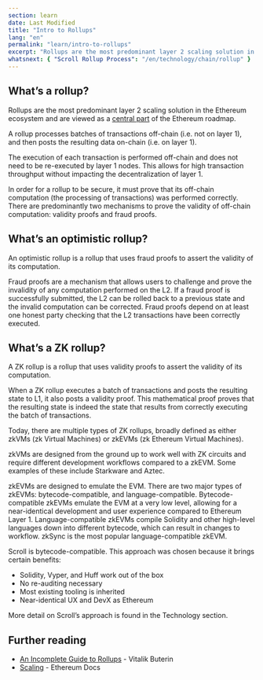 ```yaml
---
section: learn
date: Last Modified
title: "Intro to Rollups"
lang: "en"
permalink: "learn/intro-to-rollups"
excerpt: "Rollups are the most predominant layer 2 scaling solution in the Ethereum ecosystem."
whatsnext: { "Scroll Rollup Process": "/en/technology/chain/rollup" }
---
```


## What’s a rollup?

Rollups are the most predominant layer 2 scaling solution in the Ethereum ecosystem and are viewed as a [central part](https://ethereum-magicians.org/t/a-rollup-centric-ethereum-roadmap/4698) of the Ethereum roadmap.

A rollup processes batches of transactions off-chain (i.e. not on layer 1), and then posts the resulting data on-chain (i.e. on layer 1).

The execution of each transaction is performed off-chain and does not need to be re-executed by layer 1 nodes. This allows for high transaction throughput without impacting the decentralization of layer 1.

In order for a rollup to be secure, it must prove that its off-chain computation (the processing of transactions) was performed correctly. There are predominantly two mechanisms to prove the validity of off-chain computation: validity proofs and fraud proofs.

## What’s an optimistic rollup?

An optimistic rollup is a rollup that uses fraud proofs to assert the validity of its computation.

Fraud proofs are a mechanism that allows users to challenge and prove the invalidity of any computation performed on the L2. If a fraud proof is successfully submitted, the L2 can be rolled back to a previous state and the invalid computation can be corrected. Fraud proofs depend on at least one honest party checking that the L2 transactions have been correctly executed.

## What’s a ZK rollup?

A ZK rollup is a rollup that uses validity proofs to assert the validity of its computation.

When a ZK rollup executes a batch of transactions and posts the resulting state to L1, it also posts a validity proof. This mathematical proof proves that the resulting state is indeed the state that results from correctly executing the batch of transactions.

Today, there are multiple types of ZK rollups, broadly defined as either zkVMs (zk Virtual Machines) or zkEVMs (zk Ethereum Virtual Machines).

zkVMs are designed from the ground up to work well with ZK circuits and require different development workflows compared to a zkEVM. Some examples of these include Starkware and Aztec.

zkEVMs are designed to emulate the EVM. There are two major types of zkEVMs: bytecode-compatible, and language-compatible. Bytecode-compatible zkEVMs emulate the EVM at a very low level, allowing for a near-identical development and user experience compared to Ethereum Layer 1. Language-compatible zkEVMs compile Solidity and other high-level languages down into different bytecode, which can result in changes to workflow. zkSync is the most popular language-compatible zkEVM.

Scroll is bytecode-compatible. This approach was chosen because it brings certain benefits:

- Solidity, Vyper, and Huff work out of the box
- No re-auditing necessary
- Most existing tooling is inherited
- Near-identical UX and DevX as Ethereum

More detail on Scroll’s approach is found in the Technology section.

## Further reading

- [An Incomplete Guide to Rollups](https://vitalik.ca/general/2021/01/05/rollup.html) - Vitalik Buterin
- [Scaling](https://ethereum.org/en/developers/docs/scaling/) - Ethereum Docs
